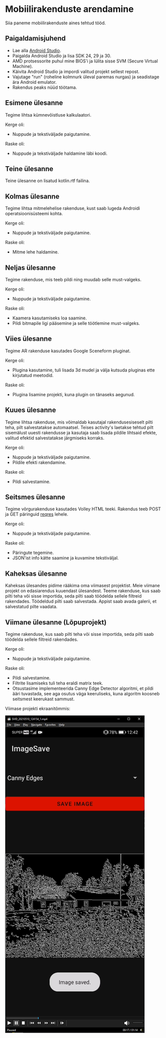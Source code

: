<h1>Mobiilirakenduste arendamine</h1>
<p>Siia paneme mobiilirakenduste aines tehtud tööd.</p>

<h2>Paigaldamisjuhend</h2>
<ul>
  <li>Lae alla <a href="https://developer.android.com/studio">Android Studio</a>.</li>
  <li>Paigalda Android Studio ja lisa SDK 24, 29 ja 30.</li>
  <li>AMD protsessorite puhul mine BIOS'i ja lülita sisse SVM (Secure Virtual Machine).</li>
  <li>Käivita Android Studio ja impordi valitud projekt sellest repost.</li>
  <li>Vajutage "run" (roheline kolmnurk üleval paremas nurgas) ja seadistage ära Android emulator.</li>
  <li>Rakendus peaks nüüd töötama.</li>
</ul>

<h2>Esimene ülesanne</h2>
<p>Tegime lihtsa kümnevõistluse kalkulaatori.</p>
<p>Kerge oli:</p>
<ul>
  <li>Nuppude ja tekstiväljade paigutamine.</li>
</ul>
<p>Raske oli:</p>
<ul>
  <li>Nuppude ja tekstiväljade haldamine läbi koodi.</li>
</ul>

<h2>Teine ülesanne</h2>
<p>Teine ülesanne on lisatud kotlin.rtf failina.</p>

<h2>Kolmas ülesanne</h2>
<p>Tegime lihtsa mitmelehelise rakenduse, kust saab lugeda Androidi operatsioonisüsteemi kohta.</p>
<p>Kerge oli:</p>
<ul>
  <li>Nuppude ja tekstiväljade paigutamine.</li>
</ul>
<p>Raske oli:</p>
<ul>
  <li>Mitme lehe haldamine.</li>
</ul>

<h2>Neljas ülesanne</h2>
<p>Tegime rakenduse, mis teeb pildi ning muudab selle must-valgeks.</p>
<p>Kerge oli:</p>
<ul>
  <li>Nuppude ja tekstiväljade paigutamine.</li>
</ul>
<p>Raske oli:</p>
<ul>
  <li>Kaamera kasutamiseks loa saamine.</li>
  <li>Pildi bitmapile ligi pääsemine ja selle töötlemine must-valgeks.</li>
</ul>

<h2>Viies ülesanne</h2>
<p>Tegime AR rakenduse kasutades Google Sceneform pluginat.</p>
<p>Kerge oli:</p>
<ul>
  <li>Plugina kasutamine, tuli lisada 3d mudel ja välja kutsuda pluginas ette kirjutatud meetodid.</li>
</ul>
<p>Raske oli:</p>
<ul>
  <li>Plugina lisamine projekti, kuna plugin on tänaseks aegunud.</li>
</ul>

<h2>Kuues ülesanne</h2>
<p>Tegime lihtsa rakenduse, mis võimaldab kasutajal rakendusesiseselt pilti teha, pilt salvestatakse automaatsel. Teises activity's laetakse tehtud pilt sisemälust uuesti rakendusse ja kasutaja saab lisada pildile lihtsaid efekte, valitud efektid salvestatakse järgmiseks korraks.</p>
<p>Kerge oli:</p>
<ul>
  <li>Nuppude ja tekstiväljade paigutamine.</li>
  <li>Pildile efekti rakendamine.</li>
</ul>
<p>Raske oli:</p>
<ul>
  <li>Pildi salvestamine.</li>
</ul>

<h2>Seitsmes ülesanne</h2>
<p>Tegime võrgurakenduse kasutades Volley HTML teeki. Rakendus teeb POST ja GET päringuid <a href="https://reqres.in/">reqres</a> lehele.</p>
<p>Kerge oli:</p>
<ul>
  <li>Nuppude ja tekstiväljade paigutamine.</li>
</ul>
<p>Raske oli:</p>
<ul>
  <li>Päringute tegemine.</li>
  <li>JSON'ist info kätte saamine ja kuvamine tekstiväljal.</li>
</ul>

<h2>Kaheksas ülesanne</h2>
<p>Kaheksas ülesandes pidime rääkima oma viimasest projektist. Meie viimane projekt on edasiarendus kuuendast ülesandest. Teeme rakenduse, kus saab pilti teha või sisse importida, seda pilti saab töödelda sellele filtreid rakendades. Töödeldud pilti saab salvestada. Appist saab avada galerii, et salvestatud pilte vaadata.</p>

<h2>Viimane ülesanne (Lõpuprojekt)</h2>
<p>Tegime rakenduse, kus saab pilti teha või sisse importida, seda pilti saab töödelda sellele filtreid rakendades.</p>
<p>Kerge oli:</p>
<ul>
  <li>Nuppude ja tekstiväljade paigutamine.</li>
</ul>
<p>Raske oli:</p>
<ul>
  <li>Pildi salvestamine.</li>
  <li>Filtrite lisamiseks tuli teha eraldi matrix teek.</li>
  <li>Otsustasime implementeerida Canny Edge Detector algoritmi, et pildi ääri tuvastada, see aga osutus väga keeruliseks, kuna algoritm koosneb seitsmest keerukast sammust.</li>
</ul>
<p>Viimase projekti ekraanitõmmis:</p>
<img src="image2.png">
